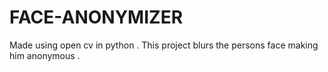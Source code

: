 # FACE-ANONYMIZER
Made using open cv in python . This project blurs the persons face  making him anonymous .
